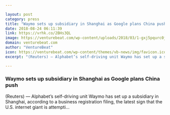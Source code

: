 ```yaml
---

layout: post
category: press
title: "Waymo sets up subsidiary in Shanghai as Google plans China push"
date: 2018-08-24 06:11:39
link: https://vrhk.co/2BHs3QL
image: https://venturebeat.com/wp-content/uploads/2018/03/1-gxj5pqurc0jnqxkunzsywa.jpeg?fit=1533%2C827&strip=all
domain: venturebeat.com
author: "VentureBeat"
icon: https://venturebeat.com/wp-content/themes/vb-news/img/favicon.ico
excerpt: "(Reuters) — Alphabet’s self-driving unit Waymo has set up a subsidiary in Shanghai, according to a business registration filing, the latest sign that the U.S. internet giant is attempti…"

---
```


### Waymo sets up subsidiary in Shanghai as Google plans China push

(Reuters) — Alphabet’s self-driving unit Waymo has set up a subsidiary in Shanghai, according to a business registration filing, the latest sign that the U.S. internet giant is attempti…